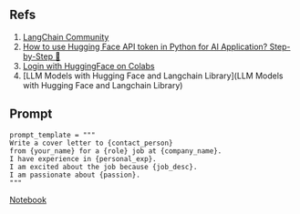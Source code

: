 ## Refs

1. [LangChain Community](https://stackoverflow.com/questions/77998568/langchain-modulenotfounderror-no-module-named-langchain-community)
2. [How to use Hugging Face API token in Python for AI Application? Step-by-Step 🐾](https://medium.com/@aroman11/how-to-use-hugging-face-api-token-in-python-for-ai-application-step-by-step-be0ed00d315c)
3. [Login with HuggingFace on Colabs](https://discuss.huggingface.co/t/google-colab-hub-login/21853)
4. [LLM Models with Hugging Face and Langchain Library](LLM Models with Hugging Face and Langchain Library)

## Prompt

```
prompt_template = """
Write a cover letter to {contact_person}
from {your_name} for a {role} job at {company_name}.
I have experience in {personal_exp}.
I am excited about the job because {job_desc}.
I am passionate about {passion}.
"""
```

[Notebook](https://colab.research.google.com/drive/1STxIGCeRW1-Jy72O_HJuQ-S2Sxm6TWHI#scrollTo=wKtMYBinzDIR&uniqifier=1)
